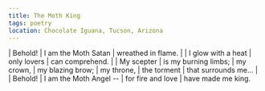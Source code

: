 ```yaml
---
title: The Moth King
tags: poetry
location: Chocolate Iguana, Tucson, Arizona
---
```


| Behold!
| I am the Moth Satan
| wreathed in flame.
|
| I glow with a heat
| only lovers
| can comprehend.
|
| My scepter
| is my burning limbs;
| my crown,
| my blazing brow;
| my throne,
| the torment
| that surrounds me...
|
| Behold!
| I am the Moth Angel --
| for fire and love
| have made me king.
